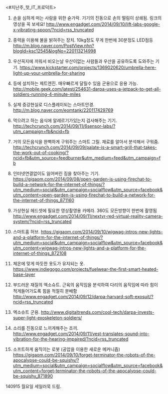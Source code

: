 <#지난주_핫_IT_프로덕트>

1. 손을 심하게 떠는 사람을 위한 숟가락.
기기의 진동으로 손의 떨림이 상쇄됨.
링크의 영상을 꼭 보세요!
http://www.engadget.com/2014/09/10/lift-labs-google-x-vibrating-spoon/?ncid=rss_truncated

2. 중력을 이용해 불을 밝혀주는 장치.
10kg정도 무게 한번에 30분정도 LED점등
http://m.blog.naver.com/PostView.nhn?blogId=ksc12545&logNo=220113214998

3. 우산꼭지에 끼워서 비오는날 우산이없는 사람들과 우산을 공유하도록 도와주는 기기.
https://www.kickstarter.com/projects/1369020620/umbrella-here-light-up-your-umbrella-for-sharing

4. 등에 설치하는 제트엔진. 매우빠르게 달릴수 있음 군용으로 응용 가능.
http://mobile.geek.com/latest/254631-darpa-uses-a-jetpack-to-get-all-soldiers-running-4-minute-miles

5. 실제 증강현실로 디스플레이되는 스마트안경.
http://m.blog.naver.com/eomtank/220117429769

6. 먹으려고 하는 음식에 알레르기가있는지 검사해주는 기기.
http://techcrunch.com/2014/09/11/6sensor-labs/?utm_campaign=fb&ncid=fb

7. 거의 모든음식을 완벽하게 구워주는 스마트 그릴.
재료를 알아서 분석해서 구워줌.
http://techcrunch.com/2014/09/09/palate-is-a-smart-grill-that-takes-the-work-out-of-cooking/?ncid=fb&utm_source=feedburner&utm_medium=feed&utm_campaign=fb

8. 인터넷연결없이도 잃어버린 짐을 찾아주는 기기.
https://gigaom.com/2014/09/08/open-garden-is-using-firechat-to-build-a-network-for-the-internet-of-things/?utm_medium=social&utm_campaign=socialflow&utm_source=facebook&utm_content=open-garden-is-using-firechat-to-build-a-network-for-the-internet-of-things_871160

9. 가상현실 헤드셋에 필요한 영상촬영용 카메라.
360도 모든방향이 한번에 촬영됨
http://www.engadget.com/2014/09/11/nextvr-red-virtual-reality-camera-system/?ncid=rss_truncated

10. 스마트홈 허브.
https://gigaom.com/2014/09/10/wigwag-intros-new-lights-and-a-platform-for-the-internet-of-things/?utm_medium=social&utm_campaign=socialflow&utm_source=facebook&utm_content=wigwag-intros-new-lights-and-a-platform-for-the-internet-of-things_872108

11. 체온에 맞게 따듯한 옷도가 유지되는 옷.
https://www.indiegogo.com/projects/fuelwear-the-first-smart-heated-base-layer

12. 부드러운 재질의 엑소슈트.
근육의 움직임을 분석하여 다리의 움직임에 따라  힘이 적게들어가도록 힘을 적절히 분배함
http://www.engadget.com/2014/09/12/darpa-harvard-soft-exosuit/?ncid=rss_truncated

13. 엑소슈트 군용.
http://www.digitaltrends.com/cool-tech/darpa-invests-super-light-exoskeleton-soldiers/

14. 소리를 진동으로 느끼게해주는 조끼.
http://www.engadget.com/2014/09/11/vest-translates-sound-into-vibration-for-the-hearing-impaired/?ncid=rss_truncated

15. 소프트하게 움직이는 로봇 (공압을 이용한 새로운 메커니즘)
https://gigaom.com/2014/09/10/forget-terminator-the-robots-of-the-apocalypse-could-be-squishy/?utm_medium=social&utm_campaign=socialflow&utm_source=facebook&utm_content=forget-terminator-the-robots-of-the-apocalypse-could-be-squishy_871890



140915 월요일 <Tech>
세일러묵 드림.
